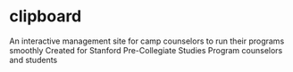 # clipboard
An interactive management site for camp counselors to run their programs smoothly
Created for Stanford Pre-Collegiate Studies Program counselors and students
